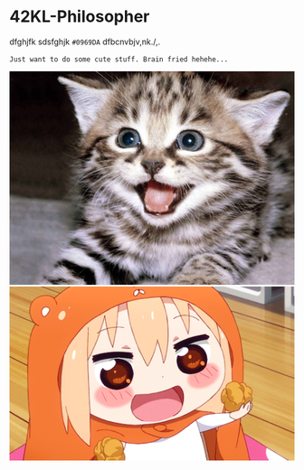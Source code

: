 # 42KL-Philosopher

dfghjfk
sdsfghjk
`#0969DA` dfbcnvbjv,nk./,.
```
Just want to do some cute stuff. Brain fried hehehe...
```
![test](images/1024px-Cute-kittens-12929201-1600-1200.jpg)
![test](images/himouto.gif)
